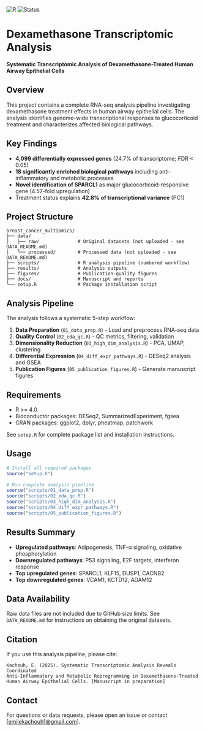 ![R](https://img.shields.io/badge/R-4.0+-276DC3?logo=r)
![Status](https://img.shields.io/badge/status-complete-success)

# Dexamethasone Transcriptomic Analysis

**Systematic Transcriptomic Analysis of Dexamethasone-Treated Human Airway Epithelial Cells**

## Overview
This project contains a complete RNA-seq analysis pipeline investigating dexamethasone treatment effects in human airway epithelial cells. The analysis identifies genome-wide transcriptional responses to glucocorticoid treatment and characterizes affected biological pathways.

## Key Findings
- **4,099 differentially expressed genes** (24.7% of transcriptome; FDR < 0.05)
- **18 significantly enriched biological pathways** including anti-inflammatory and metabolic processes
- **Novel identification of SPARCL1** as major glucocorticoid-responsive gene (4.57-fold upregulation)
- Treatment status explains **42.8% of transcriptional variance** (PC1)

## Project Structure
```
breast_cancer_multiomics/
├── data/
│   ├── raw/              # Original datasets (not uploaded - see DATA_README.md)
│   └── processed/        # Processed data (not uploaded - see DATA_README.md)
├── scripts/              # R analysis pipeline (numbered workflow)
├── results/              # Analysis outputs
├── figures/              # Publication-quality figures
├── docs/                 # Manuscript and reports
└── setup.R               # Package installation script
```

## Analysis Pipeline

The analysis follows a systematic 5-step workflow:

1. **Data Preparation** (`01_data_prep.R`) - Load and preprocess RNA-seq data
2. **Quality Control** (`02_eda_qc.R`) - QC metrics, filtering, validation
3. **Dimensionality Reduction** (`03_high_dim_analysis.R`) - PCA, UMAP, clustering
4. **Differential Expression** (`04_diff_expr_pathways.R`) - DESeq2 analysis and GSEA
5. **Publication Figures** (`05_publication_figures.R`) - Generate manuscript figures

## Requirements

- R >= 4.0
- Bioconductor packages: DESeq2, SummarizedExperiment, fgsea
- CRAN packages: ggplot2, dplyr, pheatmap, patchwork

See `setup.R` for complete package list and installation instructions.

## Usage

```r
# Install all required packages
source("setup.R")

# Run complete analysis pipeline
source("scripts/01_data_prep.R")
source("scripts/02_eda_qc.R")
source("scripts/03_high_dim_analysis.R")
source("scripts/04_diff_expr_pathways.R")
source("scripts/05_publication_figures.R")
```

## Results Summary

- **Upregulated pathways**: Adipogenesis, TNF-α signaling, oxidative phosphorylation
- **Downregulated pathways**: P53 signaling, E2F targets, interferon response
- **Top upregulated genes**: SPARCL1, KLF15, DUSP1, CACNB2
- **Top downregulated genes**: VCAM1, KCTD12, ADAM12

## Data Availability

Raw data files are not included due to GitHub size limits. See `DATA_README.md` for instructions on obtaining the original datasets.

## Citation

If you use this analysis pipeline, please cite:

```
Kachouh, E. (2025). Systematic Transcriptomic Analysis Reveals Coordinated 
Anti-Inflammatory and Metabolic Reprogramming in Dexamethasone-Treated 
Human Airway Epithelial Cells. [Manuscript in preparation]
```

## Contact

For questions or data requests, please open an issue or contact [emilekachouh1@gmail.com].


